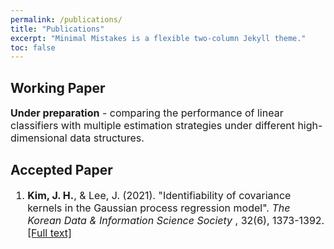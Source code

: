 ```yaml
---
permalink: /publications/
title: "Publications"
excerpt: "Minimal Mistakes is a flexible two-column Jekyll theme."
toc: false
---
```

## Working Paper

<font size = "3">
<strong>Under preparation</strong> - comparing the performance of linear classifiers with multiple estimation strategies under different high-dimensional data structures.
</font>

## Accepted Paper 

<font size = "3">

1. <strong>Kim, J. H.</strong>, & Lee, J. (2021). "Identifiability of covariance kernels in the Gaussian process regression model". <em>The Korean Data & Information Science Society </em>, 32(6), 1373-1392.<a href="https://arxiv.org/abs/2108.04715">[Full text]</a>


</font>
